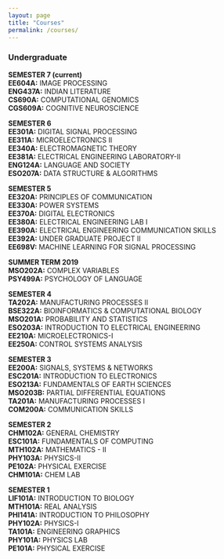 ```yaml
---
layout: page
title: "Courses"
permalink: /courses/
---
```


### Undergraduate 

**SEMESTER 7 (current)**<br>
**EE604A:** IMAGE PROCESSING  
**ENG437A:** INDIAN LITERATURE  
**CS690A:** COMPUTATIONAL GENOMICS  
**CGS609A:** COGNITIVE NEUROSCIENCE

**SEMESTER 6**<br>
**EE301A:** DIGITAL SIGNAL PROCESSING  
**EE311A:** MICROELECTRONICS II  
**EE340A:** ELECTROMAGNETIC THEORY  
**EE381A:** ELECTRICAL ENGINEERING LABORATORY-II  
**ENG124A:** LANGUAGE AND SOCIETY  
**ESO207A:** DATA STRUCTURE & ALGORITHMS   

**SEMESTER 5**<br>
**EE320A:** PRINCIPLES OF COMMUNICATION  
**EE330A:** POWER SYSTEMS  
**EE370A:** DIGITAL ELECTRONICS  
**EE380A:** ELECTRICAL ENGINEERING LAB I  
**EE390A:** ELECTRICAL ENGINEERING COMMUNICATION SKILLS  
**EE392A:** UNDER GRADUATE PROJECT II  
**EE698V:** MACHINE LEARNING FOR SIGNAL PROCESSING

**SUMMER TERM 2019**<br>
**MSO202A:** COMPLEX VARIABLES  
**PSY499A:** PSYCHOLOGY OF LANGUAGE  

**SEMESTER 4**<br>
**TA202A:** MANUFACTURING PROCESSES II  
**BSE322A:** BIOINFORMATICS & COMPUTATIONAL BIOLOGY  
**MSO201A:** PROBABILITY AND STATISTICS  
**ESO203A:** INTRODUCTION TO ELECTRICAL ENGINEERING  
**EE210A:** MICROELECTRONICS-I  
**EE250A:** CONTROL SYSTEMS ANALYSIS  


**SEMESTER 3**<br>
**EE200A:** SIGNALS, SYSTEMS & NETWORKS  
**ESC201A:** INTRODUCTION TO ELECTRONICS  
**ESO213A:** FUNDAMENTALS OF EARTH SCIENCES  
**MSO203B:** PARTIAL DIFFERENTIAL EQUATIONS  
**TA201A:** MANUFACTURING PROCESSES I  
**COM200A:** COMMUNICATION SKILLS


**SEMESTER 2**<br>
**CHM102A:** GENERAL CHEMISTRY  
**ESC101A:** FUNDAMENTALS OF COMPUTING  
**MTH102A:** MATHEMATICS - II  
**PHY103A:** PHYSICS-II  
**PE102A:** PHYSICAL EXERCISE  
**CHM101A:** CHEM LAB


**SEMESTER 1**<br>
**LIF101A:** INTRODUCTION TO BIOLOGY  
**MTH101A:** REAL ANALYSIS  
**PHI141A:** INTRODUCTION TO PHILOSOPHY  
**PHY102A:** PHYSICS-I  
**TA101A:** ENGINEERING GRAPHICS  
**PHY101A:** PHYSICS LAB  
**PE101A:** PHYSICAL EXERCISE  

